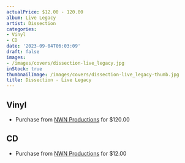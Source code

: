 ```yaml
---
actualPrice: $12.00 - 120.00
album: Live Legacy
artist: Dissection
categories:
- Vinyl
- CD
date: '2023-09-04T06:03:09'
draft: false
images:
- /images/covers/dissection-live_legacy.jpg
inStock: true
thumbnailImage: /images/covers/dissection-live_legacy-thumb.jpg
title: Dissection - Live Legacy
---
```


## Vinyl
* Purchase from [NWN Productions](http://shop.nwnprod.com/index.php?route=product/product&path=75&product_id=39285&sort=pd.name&order=ASC) for $120.00
## CD
* Purchase from [NWN Productions](http://shop.nwnprod.com/index.php?route=product/product&path=93&product_id=35469&sort=pd.name&order=ASC) for $12.00
